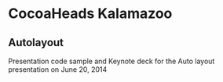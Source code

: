 CocoaHeads Kalamazoo
====================

Autolayout
-----------

Presentation code sample and Keynote deck for the Auto layout presentation on June 20, 2014
